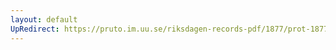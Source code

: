 ```yaml
---
layout: default
UpRedirect: https://pruto.im.uu.se/riksdagen-records-pdf/1877/prot-1877--ak--054/prot-1877--ak--054_036.pdf
---
```

